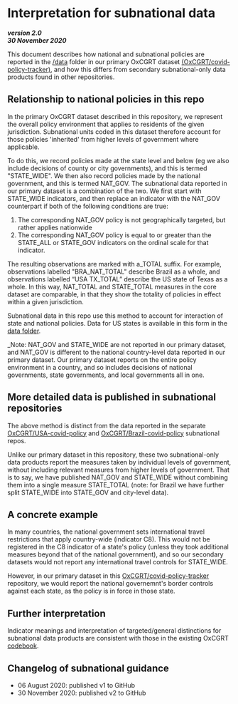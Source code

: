 # Interpretation for subnational data 

***version 2.0 <br/>30 November 2020***

This document describes how national and subnational policies are reported in the [/data](../data/) folder in our primary OxCGRT dataset [(OxCGRT/covid-policy-tracker)](https://github.com/OxCGRT/covid-policy-tracker), and how this differs from secondary subnational-only data products found in other repositories.

## Relationship to national policies in this repo

In the primary OxCGRT dataset described in this repository, we represent the overall policy environment that applies to residents of the given jurisdiction. Subnational units coded in this dataset therefore account for those policies 'inherited' from higher levels of government where applicable. 

To do this, we record policies made at the state level and below (eg we also include decisions of county or city governments), and this is termed "STATE_WIDE". We then also record policies made by the national government, and this is termed NAT_GOV. The subnational data reported in our primary dataset is a combination of the two. We first start with STATE_WIDE indicators, and then replace an indicator with the NAT_GOV counterpart if both of the following conditions are true:
1. The corresponding NAT_GOV policy is not geographically targeted, but rather applies nationwide
2. The corresponding NAT_GOV policy is equal to or greater than the STATE_ALL or STATE_GOV indicators on the ordinal scale for that indicator.

The resulting observations are marked with a_TOTAL suffix. For example, observations labelled "BRA_NAT_TOTAL" describe Brazil as a whole, and observations labelled “USA TX_TOTAL” describe the US state of Texas as a whole. In this way, NAT_TOTAL and STATE_TOTAL measures in the core dataset are comparable, in that they show the totality of policies in effect within a given jurisdiction.

Subnational data in this repo use this method to account for interaction of state and national policies. Data for US states is available in this form in the [data folder](../data/).

_Note: NAT_GOV and STATE_WIDE are not reported in our primary dataset, and NAT_GOV is different to the national country-level data reported in our primary dataset. Our primary dataset reports on the entire policy environment in a country, and so includes decisions of national governments, state governments, and local governments all in one.

## More detailed data is published in subnational repositories

The above method is distinct from the data reported in the separate [OxCGRT/USA-covid-policy](https://github.com/OxCGRT/USA-covid-policy) and [OxCGRT/Brazil-covid-policy](https://github.com/OxCGRT/Brazil-covid-policy) subnational repos.

Unlike our primary dataset in this repository, these two subnational-only data products report the measures taken by individual levels of government, without including relevant measures from higher levels of government. That is to say, we have published NAT_GOV and STATE_WIDE without combining them into a single measure STATE_TOTAL (note: for Brazil we have further split STATE_WIDE into STATE_GOV and city-level data).

## A concrete example

In many countries, the national government sets international travel restrictions that apply country-wide (indicator C8). This would not be registered in the C8 indicator of a state's policy (unless they took additional measures beyond that of the national government), and so our secondary datasets would not report any international travel controls for STATE_WIDE.

However, in our primary dataset in this [OxCGRT/covid-policy-tracker](https://github.com/OxCGRT/covid-policy-tracker) repository, we would report the national governemnt's border controls against each state, as the policy is in force in those state.

## Further interpretation

Indicator meanings and interpretation of targeted/general distinctions for subnational data products are consistent with those in the existing OxCGRT [codebook](documentation/codebook.md). 

## Changelog of subnational guidance

- 06 August 2020: published v1 to GitHub
- 30 November 2020: published v2 to GitHub
